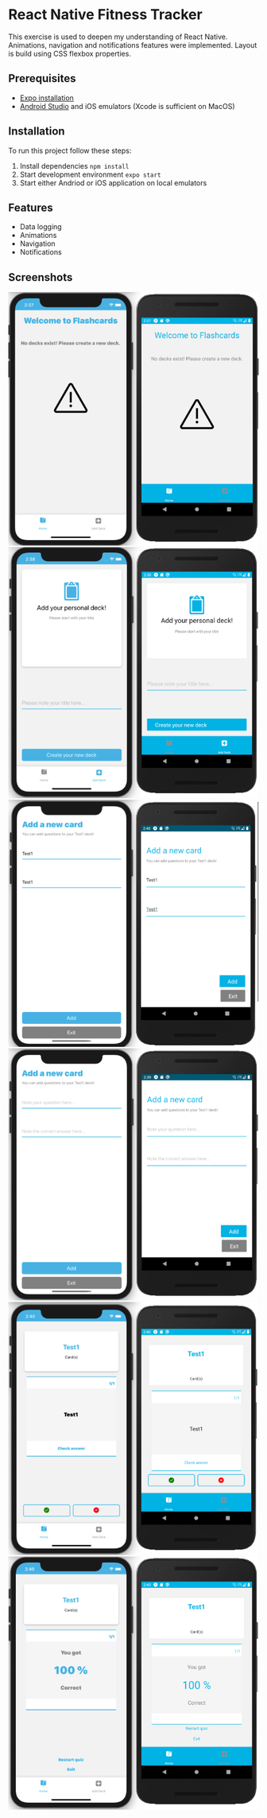 # React Native Fitness Tracker

This exercise is used to deepen my understanding of React Native. Animations, navigation and notifications features were implemented. Layout is build using CSS flexbox properties.

## Prerequisites

- [Expo installation](https://expo.io/learn)
- [Android Studio](https://developer.android.com/studio) and iOS emulators (Xcode is sufficient on MacOS)

## Installation

To run this project follow these steps:

1. Install dependencies `npm install`
2. Start development environment `expo start`
3. Start either Andriod or iOS application on local emulators

## Features

- Data logging
- Animations
- Navigation
- Notifications

## Screenshots

![Image 1](https://github.com/srlars/react-native-mobile-flashcards/blob/master/screenshots/screenshot_1.png)
![Image 2](https://github.com/srlars/react-native-mobile-flashcards/blob/master/screenshots/screenshot_2.png)
![Image 3](https://github.com/srlars/react-native-mobile-flashcards/blob/master/screenshots/screenshot_3.png)
![Image 4](https://github.com/srlars/react-native-mobile-flashcards/blob/master/screenshots/screenshot_4.png)
![Image 5](https://github.com/srlars/react-native-mobile-flashcards/blob/master/screenshots/screenshot_5.png)
![Image 6](https://github.com/srlars/react-native-mobile-flashcards/blob/master/screenshots/screenshot_6.png)
